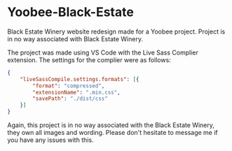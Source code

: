 # Yoobee-Black-Estate
Black Estate Winery website redesign made for a Yoobee project. Project is in no way associated with Black Estate Winery.


The project was made using VS Code with the Live Sass Complier extension.
The settings for the complier were as follows:
```json
{
    "liveSassCompile.settings.formats": [{
        "format": "compressed",
        "extensionName": ".min.css",
        "savePath": "./dist/css"
    }]
}
```

Again, this project is in no way associated with the Black Estate Winery, they own all images and wording.
Please don't hesitate to message me if you have any issues with this.
